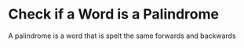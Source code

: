 # Check if a Word is a Palindrome
A palindrome is a word that is spelt the same forwards and backwards
